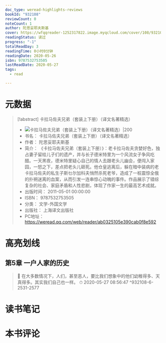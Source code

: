```yaml
---
doc_type: weread-highlights-reviews
bookId: "932108"
reviewCount: 0
noteCount: 1
author: 陀思妥耶夫斯基
cover: https://wfqqreader-1252317822.image.myqcloud.com/cover/108/932108/t7_932108.jpg
readingStatus: 读过
progress: "-1"
totalReadDay: 3
readingTime: 0小时0分钟
readingDate: 2020-05-26
isbn: 9787532753505
lastReadDate: 2020-05-27
tags:
  - read

---
```

# 元数据
> [!abstract] 卡拉马佐夫兄弟（套装上下册）（译文名著精选）
> - ![ 卡拉马佐夫兄弟（套装上下册）（译文名著精选）|200](https://wfqqreader-1252317822.image.myqcloud.com/cover/108/932108/t7_932108.jpg)
> - 书名： 卡拉马佐夫兄弟（套装上下册）（译文名著精选）
> - 作者： 陀思妥耶夫斯基
> - 简介： 《卡拉马佐夫兄弟（套装上下册）》：老卡拉马佐夫贪婪好色，独占妻子留给儿子们的遗产，并与长子德米特里为一个风流女子争风吃醋。一天黑夜，德米特里疑心自己的情人去跟老头儿幽会，便闯入家园，一怒之下，差点把老头儿砸死。他仓皇逃离后，躲在暗中装病的老卡拉马佐夫的私生子斯乜尔加科夫悄然杀死老爷，造成了一桩震惊全俄的扑朔迷离的血案，从而引发一连串惊心动魄的事件。作品展示了错综复杂的社会、家庭矛盾和人性悲剧，体现了作家一生的最高艺术成就。
> - 出版时间： 2011-05-01 00:00:00
> - ISBN： 9787532753505
> - 分类： 文学-外国文学
> - 出版社： 上海译文出版社
> - PC地址：https://weread.qq.com/web/reader/ab0325105e390cab0f8e592

# 高亮划线

## 第5章 一户人家的历史

> 📌 在大多数情况下，人们，甚至恶人，要比我们想象中的他们幼稚得多、天真得多。其实我们自己也一样。 
> ⏱ 2020-05-27 08:56:47 ^932108-6-2531-2577

# 读书笔记

# 本书评论

